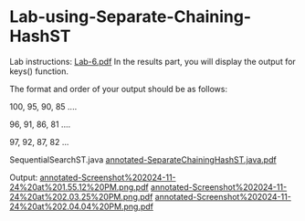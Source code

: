 # Lab-using-Separate-Chaining-HashST

Lab instructions:
[Lab-6.pdf](https://github.com/user-attachments/files/18216225/Lab-6.pdf)
In the results part, you will display the output for keys() function.

The format and order of your output should be as follows:

100, 95, 90, 85 .... 

96, 91, 86, 81 ....

97, 92, 87, 82 ...


SequentialSearchST.java
[annotated-SeparateChainingHashST.java.pdf](https://github.com/user-attachments/files/18216224/annotated-SeparateChainingHashST.java.pdf)

Output:
[annotated-Screenshot%202024-11-24%20at%201.55.12%20PM.png.pdf](https://github.com/user-attachments/files/18216228/annotated-Screenshot.202024-11-24.20at.201.55.12.20PM.png.pdf)
[annotated-Screenshot%202024-11-24%20at%202.03.25%20PM.png.pdf](https://github.com/user-attachments/files/18216276/annotated-Screenshot.202024-11-24.20at.202.03.25.20PM.png.pdf)
[annotated-Screenshot%202024-11-24%20at%202.04.04%20PM.png.pdf](https://github.com/user-attachments/files/18216278/annotated-Screenshot.202024-11-24.20at.202.04.04.20PM.png.pdf)



